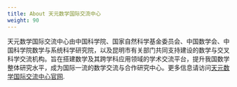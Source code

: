```yaml
---
title: About 天元数学国际交流中心
weight: 90
---
```


天元数学国际交流中心由中国科学院、国家自然科学基金委员会、中国数学会、中国科学院数学与系统科学研究院，以及昆明市有关部门共同支持建设的数学与交叉科学交流机构。旨在搭建数学及其跨学科应用领域的学术交流平台，提升我国数学整体研究水平，成为国际一流的数学交流与合作研究中心。更多信息请访问[天元数学国际交流中心官网](http://tianyuan.amss.ac.cn/).
 
